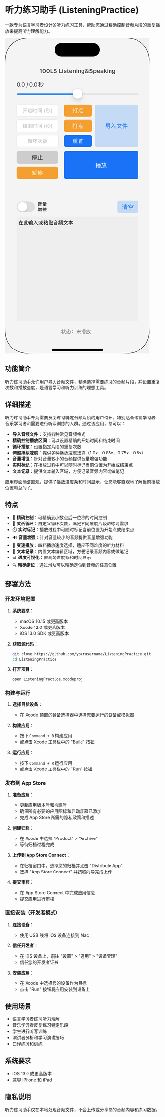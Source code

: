# 听力练习助手 (ListeningPractice)

一款专为语言学习者设计的听力练习工具，帮助您通过精确控制音频片段的重复播放来提高听力理解能力。

![听力练习助手截图](/asset//screen.png)

## 功能简介

听力练习助手允许用户导入音频文件，精确选择需要练习的音频片段，并设置重复次数和播放速度，是语言学习和听力训练的理想工具。

## 详细描述

听力练习助手专为需要反复练习特定音频片段的用户设计，特别适合语言学习者、音乐学习者和需要进行听写训练的人群。通过该应用，您可以：

- **导入音频文件**：支持各种常见音频格式
- **精确控制播放区间**：可以设置精确的开始时间和结束时间
- **循环播放**：设置指定片段的重复次数
- **调整播放速度**：提供多种播放速度选项（1.0x、0.85x、0.75x、0.5x）
- **音量增强**：针对音量较小的音频提供音量增强功能
- **实时标记**：在播放过程中可以随时标记当前位置为开始或结束点
- **文本记录**：提供文本输入区域，方便记录音频内容或做笔记

应用界面简洁直观，提供了播放进度条和时间显示，让您能够直观地了解当前播放位置和总时长。

## 特点

- 🎯 **精确控制**：可精确到小数点后一位秒的时间控制
- 🔄 **灵活循环**：自定义循环次数，满足不同难度片段的练习需求
- ⏱️ **实时标记**：播放过程中可随时标记当前位置为开始点或结束点
- 🔊 **音量增强**：针对音量较小的音频提供音量增强功能
- 🐢 **变速播放**：四档播放速度选择，适应不同难度的听力材料
- 📝 **文本记录**：内置文本编辑区域，方便记录音频内容或做笔记
- 📊 **进度可视化**：直观的进度条和时间显示
- 🔍 **精确定位**：通过滑块可以精确定位到音频的任意位置

## 部署方法

### 开发环境配置

1. **系统要求**：
   - macOS 10.15 或更高版本
   - Xcode 12.0 或更高版本
   - iOS 13.0 SDK 或更高版本

2. **获取源代码**：
   ```bash
   git clone https://github.com/yourusername/ListeningPractice.git
   cd ListeningPractice
   ```

3. **打开项目**：
   ```bash
   open ListeningPractice.xcodeproj
   ```

### 构建与运行

1. **选择目标设备**：
   - 在 Xcode 顶部的设备选择器中选择您要运行的设备或模拟器

2. **构建应用**：
   - 按下 `Command + B` 构建应用
   - 或点击 Xcode 工具栏中的 "Build" 按钮

3. **运行应用**：
   - 按下 `Command + R` 运行应用
   - 或点击 Xcode 工具栏中的 "Run" 按钮

### 发布到 App Store

1. **准备应用**：
   - 更新应用版本号和构建号
   - 确保所有必要的应用图标和启动屏幕已添加
   - 完成 App Store 所需的隐私政策和描述

2. **创建归档**：
   - 在 Xcode 中选择 "Product" > "Archive"
   - 等待归档过程完成

3. **上传到 App Store Connect**：
   - 在归档窗口中，选择您的归档并点击 "Distribute App"
   - 选择 "App Store Connect" 并按照向导完成上传

4. **提交审核**：
   - 在 App Store Connect 中完成应用信息
   - 提交应用进行审核

### 直接安装（开发者模式）

1. **连接设备**：
   - 使用 USB 线将 iOS 设备连接到 Mac

2. **信任开发者**：
   - 在 iOS 设备上，前往 "设置" > "通用" > "设备管理"
   - 信任您的开发者证书

3. **安装应用**：
   - 在 Xcode 中选择您的设备作为目标
   - 点击 "Run" 按钮将应用安装到设备上

## 使用场景

- 语言学习者练习听力理解
- 音乐学习者反复练习特定乐段
- 学生进行听写训练
- 演讲者分析和学习演讲技巧
- 口译练习和训练

## 系统要求

- iOS 13.0 或更高版本
- 兼容 iPhone 和 iPad

## 隐私说明

听力练习助手仅在本地处理音频文件，不会上传或分享您的音频内容和练习数据。